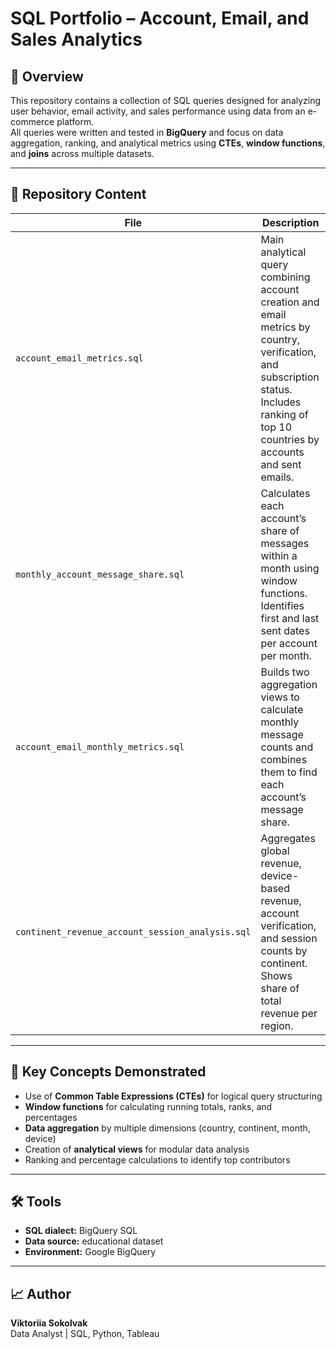 # SQL Portfolio – Account, Email, and Sales Analytics

## 📘 Overview
This repository contains a collection of SQL queries designed for analyzing user behavior, email activity, and sales performance using data from an e-commerce platform.  
All queries were written and tested in **BigQuery** and focus on data aggregation, ranking, and analytical metrics using **CTEs**, **window functions**, and **joins** across multiple datasets.

---

## 📂 Repository Content

| File | Description |
|------|--------------|
| `account_email_metrics.sql` | Main analytical query combining account creation and email metrics by country, verification, and subscription status. Includes ranking of top 10 countries by accounts and sent emails. |
| `monthly_account_message_share.sql` | Calculates each account’s share of messages within a month using window functions. Identifies first and last sent dates per account per month. |
| `account_email_monthly_metrics.sql` | Builds two aggregation views to calculate monthly message counts and combines them to find each account’s message share. |
| `continent_revenue_account_session_analysis.sql` | Aggregates global revenue, device-based revenue, account verification, and session counts by continent. Shows share of total revenue per region. |

---

## 🧠 Key Concepts Demonstrated
- Use of **Common Table Expressions (CTEs)** for logical query structuring  
- **Window functions** for calculating running totals, ranks, and percentages  
- **Data aggregation** by multiple dimensions (country, continent, month, device)  
- Creation of **analytical views** for modular data analysis  
- Ranking and percentage calculations to identify top contributors  

---

## 🛠️ Tools
- **SQL dialect:** BigQuery SQL  
- **Data source:** educational dataset
- **Environment:** Google BigQuery  

---



## 📈 Author
**Viktoriia Sokolvak**  
Data Analyst | SQL, Python, Tableau
